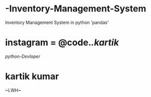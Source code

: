 # -Inventory-Management-System
 Inventory Management System in python 'pandas'
# instagram = @code._.kartik_
*python-Devloper*
# kartik kumar
~LWH~
